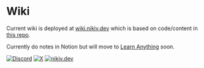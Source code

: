 # Wiki

Current wiki is deployed at [wiki.nikiv.dev](https://wiki.nikiv.dev) which is based on code/content in [this repo](https://github.com/past-nikiv/knowledge).

Currently do notes in Notion but will move to [Learn Anything](https://learn-anything.xyz/) soon.

[![Discord](https://img.shields.io/badge/Discord-100000?style=flat&logo=discord&logoColor=white&labelColor=black&color=black)](https://discord.com/invite/TVafwaD23d) [![X](https://img.shields.io/badge/nikitavoloboev-100000?logo=X&color=black)](https://x.com/nikitavoloboev) [![nikiv.dev](https://img.shields.io/badge/nikiv.dev-black)](https://nikiv.dev)
